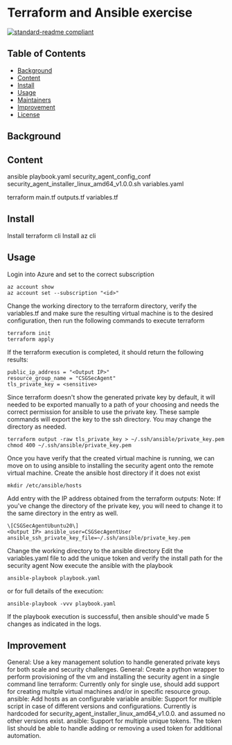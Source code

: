 # Terraform and Ansible exercise

[![standard-readme compliant](https://img.shields.io/badge/readme%20style-standard-brightgreen.svg?style=flat-square)](https://github.com/RichardLitt/standard-readme)


## Table of Contents

- [Background](#background)
- [Content](#content)
- [Install](#install)
- [Usage](#usage)
- [Maintainers](#maintainers)
- [Improvement](#improvement)
- [License](#license)

## Background

## Content
ansible
playbook.yaml
security_agent_config_conf
security_agent_installer_linux_amd64_v1.0.0.sh 
variables.yaml

terraform
main.tf
outputs.tf
variables.tf

## Install
Install terraform cli
Install az cli

## Usage
Login into Azure and set to the correct subscription
```az login
az account show
az account set --subscription "<id>"
```
Change the working directory to the terraform directory, verify the variables.tf and make sure the resulting virtual machine is to the desired configuration, then run the following commands to execute terraform
```
terraform init
terraform apply
```
If the terraform execution is completed, it should return the following results:
```
public_ip_address = "<Output IP>"
resource_group_name = "CSGSecAgent"
tls_private_key = <sensitive>
```
Since terraform doesn't show the generated private key by default, it will needed to be exported manually to a path of your choosing and needs the correct permission for ansible to use the private key. These sample commands will export the key to the ssh directory. You may change the directory as needed. 
```
terraform output -raw tls_private_key > ~/.ssh/ansible/private_key.pem
chmod 400 ~/.ssh/ansible/private_key.pem
```
Once you have verify that the created virtual machine is running, we can move on to using ansible to installing the security agent onto the remote virtual machine.
Create the ansible host directory if it does not exist
```
mkdir /etc/ansible/hosts
```
Add entry with the IP address obtained from the terraform outputs:
Note: If you've change the directory of the private key, you will need to change it to the same directory in the entry as well.
```
\[CSGSecAgentUbuntu20\]
<Output IP> ansible_user=CSGSecAgentUser ansible_ssh_private_key_file=~/.ssh/ansible/private_key.pem
```
Change the working directory to the ansible directory
Edit the variables.yaml file to add the unique token and verify the install path for the security agent
Now execute the ansible with the playbook
```
ansible-playbook playbook.yaml
```
or for full details of the execution:
```
ansible-playbook -vvv playbook.yaml
```
If the playbook execution is successful, then ansible should've made 5 changes as indicated in the logs.

## Improvement
General: Use a key management solution to handle generated private keys for both scale and security challenges.
General: Create a python wrapper to perform provisioning of the vm and installing the security agent in a single command line
terraform: Currently only for single use, should add support for creating multple virtual machines and/or in specific resource group.
ansible: Add hosts as an configurable variable
ansible: Support for multiple script in case of different versions and configurations. Currently is hardcoded for security_agent_installer_linux_amd64_v1.0.0. and assumed no other versions exist.
ansible: Support for multiple unique tokens. The token list should be able to handle adding or removing a used token for additional automation.